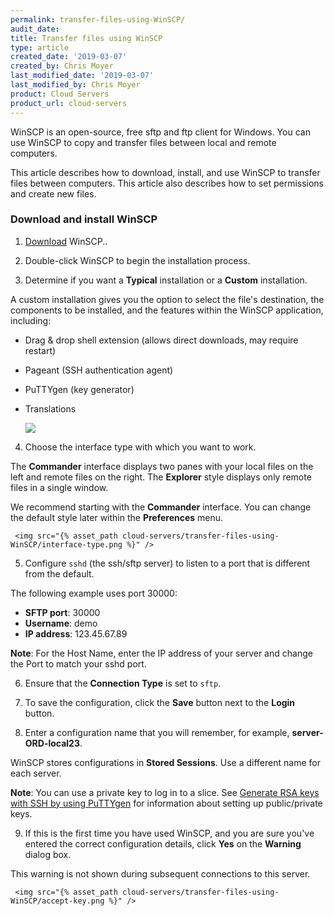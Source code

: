 ```yaml
---
permalink: transfer-files-using-WinSCP/
audit_date:
title: Transfer files using WinSCP
type: article
created_date: '2019-03-07'
created_by: Chris Moyer
last_modified_date: '2019-03-07'
last_modified_by: Chris Moyer
product: Cloud Servers
product_url: cloud-servers
---
```


WinSCP is an open-source, free sftp and ftp client for Windows. You can use WinSCP to copy and transfer files between local and remote computers.

This article describes how to download, install, and use WinSCP to transfer files between computers. This article also describes how to set permissions and create new files.

### Download and install WinSCP

1. [Download](https://winscp.net/eng/download.php) WinSCP..

2. Double-click WinSCP to begin the installation process.

3. Determine if you want a **Typical** installation or a **Custom** installation.

A custom installation gives you the option to select the file's destination, the components to be installed, and the features within the WinSCP application, including:

* Drag & drop shell extension (allows direct downloads, may require restart)
* Pageant (SSH authentication agent)
* PuTTYgen (key generator)
* Translations

    <img src="{% asset_path cloud-servers/transfer-files-using-WinSCP/install-type.png %}" />

4. Choose the interface type with which you want to work.

The **Commander** interface displays two panes with your local files on the left and remote files  on the right. The **Explorer** style displays only remote files in a single window.

We recommend starting with the **Commander** interface. You can change the default style later within the **Preferences** menu.

     <img src="{% asset_path cloud-servers/transfer-files-using-WinSCP/interface-type.png %}" />

5. Configure `sshd` (the ssh/sftp server) to listen to a port that is different from the default.

The following example uses port 30000:

- **SFTP port**: 30000
- **Username**: demo
- **IP address**: 123.45.67.89

**Note**: For the Host Name, enter the IP address of your server and change the Port to match your sshd port.

6. Ensure that the **Connection Type** is set to `sftp`.

7. To save the configuration, click the **Save** button next to the **Login** button.

8. Enter a configuration name that you will remember, for example, **server-ORD-local23**.

WinSCP stores configurations in **Stored Sessions**. Use a different name for each server.

**Note**: You can use a private key to log in to a slice. See [Generate RSA keys with SSH by using PuTTYgen](how-to/generating-rsa-keys-with-ssh-puttygen/) for information about setting up public/private keys.

9. If this is the first time you have used WinSCP, and you are sure you've entered the correct configuration details, click **Yes** on the **Warning** dialog box.

This warning is not shown during subsequent connections to this server.

     <img src="{% asset_path cloud-servers/transfer-files-using-WinSCP/accept-key.png %}" />
